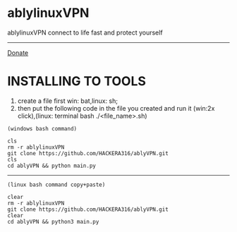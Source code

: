 # ablylinuxVPN
ablylinuxVPN connect to life fast and protect yourself

---
<a href="https://donorbox.org/embed/ablyvpn-programmer-donation?default_interval=o&amount=30">Donate</a>

# INSTALLING TO TOOLS
1. create a file first win: bat,linux: sh;
2. then put the following code in the file you created and run it (win:2x click),(linux: terminal bash ./<file_name>.sh)

```shell
(windows bash command)

cls
rm -r ablylinuxVPN
git clone https://github.com/HACKERA316/ablyVPN.git
cls
cd ablyVPN && python main.py
```
---
```shell
(linux bash command copy+paste)

clear
rm -r ablylinuxVPN
git clone https://github.com/HACKERA316/ablyVPN.git
clear
cd ablyVPN && python3 main.py
```
